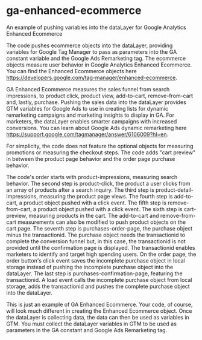 # ga-enhanced-ecommerce
An example of pushing variables into the dataLayer for Google Analytics Enhanced Ecommerce

The code pushes ecommerce objects into the dataLayer, providing variables for Google Tag Manager to pass as parameters into the GA constant variable and the Google Ads Remarketing tag.  The ecommerce objects measure user behavior in Google Analytics Enhanced Ecommerce. You can find the Enhanced Ecommerce objects here https://developers.google.com/tag-manager/enhanced-ecommerce.

GA Enhanced Ecommerce measures the sales funnel from search impressions, to product click, product view, add-to-cart, remove-from-cart and, lastly, purchase. Pushing the sales data into the dataLayer provides GTM variables for Google Ads to use in creating lists for dynamic remarketing campaigns and marketing insights to display in GA. For marketers, the dataLayer enables smarter campaigns with increased conversions. You can learn about Google Ads dynamic remarketing here https://support.google.com/tagmanager/answer/6106009?hl=en.

For simplicity, the code does not feature the optional objects for measuring promotions or measuring the checkout steps. The code adds "cart preview" in between the product page behavior and the order page purchase behavior.

The code's order starts with product-impressions, measuring search behavior. The second step is product-click, the product a user clicks from an array of products after a search inquiry. The third step is product-detail-impressions, measuring the product page views. The fourth step is add-to-cart, a product object pushed with a click event. The fifth step is remove-from-cart, a product object pushed with a click event. The sixth step is cart-preview, measuring products in the cart. The add-to-cart and remove-from-cart measurements can also be modified to push product objects on the cart page. The seventh step is purchases-order-page, the purchase object minus the transactionid. The purchase object needs the transactionid to complete the conversion funnel but, in this case, the transactionid is not provided until the confirmation page is displayed. The transactionid enables marketers to identify and target high spending users. On the order page, the order button's click event saves the incomplete purchase object in local storage instead of pushing the incomplete purchase object into the dataLayer. The last step is purchases-confirmation-page, featuring the transactionid. A load event calls the incomplete purchase object from local storage, adds the transactionid and pushes the complete purchase object into the dataLayer.

This is just an example of GA Enhanced Ecommerce. Your code, of course, will look much different in creating the Enhanced Ecommerce object. Once the dataLayer is collecting data, the data can then be used as variables in GTM. You must collect the dataLayer variables in GTM to be used as parameters in the GA constant and Google Ads Remarketing tag.
